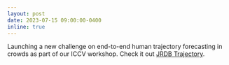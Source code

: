 ```yaml
---
layout: post
date: 2023-07-15 09:00:00-0400
inline: true
---
```


Launching a new challenge on end-to-end human trajectory forecasting in crowds as part of our ICCV workshop. Check it out [JRDB Trajectory](https://jrdb.erc.monash.edu/workshops/iccv2023).